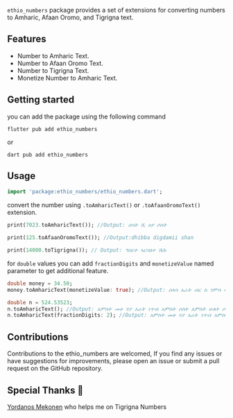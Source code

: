 `ethio_numbers` package provides a set of extensions for converting numbers to Amharic, Afaan Oromo, and Tigrigna text.

## Features

* Number to Amharic Text.
* Number to Afaan Oromo Text.
* Number to Tigrigna Text.
* Monetize Number to Amharic Text.

## Getting started
you can add the package using the following command

```
flutter pub add ethio_numbers
```
or

```
dart pub add ethio_numbers
```


## Usage
```dart
import 'package:ethio_numbers/ethio_numbers.dart';
```
convert the number using `.toAmharicText()` or `.toAfaanOromoText()` extension.


```dart
print(7023.toAmharicText()); //Output: ሰባት ሺ ሀያ ሶስት

print(125.toAfaanOromoText()); //Output:dhibba digdamii shan

print(14000.toTigrigna()); // Output: ዓሰርተ ኣርባዕተ ሽሕ


```

for `double` values you can add `fractionDigits` and `monetizeValue` named parameter to get additional feature.

```dart
double money = 34.50;
money.toAmharicText(monetizeValue: true); //Output: ሰላሳ አራት ብር ከ ሃምሳ ሳንቲም

double n = 524.53523;
n.toAmharicText(); //Output: አምስት መቶ ሃያ አራት ነጥብ አምስት ሶስት አምስት ሁለት ሶስት
n.toAmharicText(fractionDigits: 2); //Output: አምስት መቶ ሃያ አራት ነጥብ አምስት አራት

```

## Contributions

Contributions to the ethio_numbers are welcomed, If you find any issues or have suggestions for improvements, please open an issue or submit a pull request on the GitHub repository.

## Special Thanks 🙏

[Yordanos Mekonen](https://www.linkedin.com/in/yordanos-mekonen-2096ab228?lipi=urn%3Ali%3Apage%3Ad_flagship3_profile_view_base_contact_details%3Bdq2nJzBvRgufQkP9rIS7MA%3D%3D) who helps me on Tigrigna Numbers
